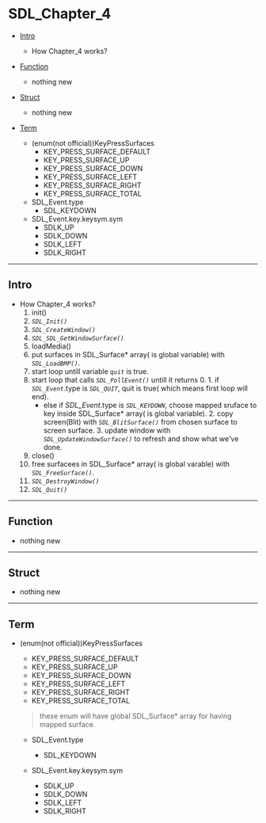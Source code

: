 # SDL_Chapter_4

- [Intro](#intro)
  - How Chapter_4 works?

- [Function](#function)
  - nothing new

- [Struct](#struct)
  - nothing new

- [Term](#term)
  - (enum(not official))KeyPressSurfaces
    - KEY_PRESS_SURFACE_DEFAULT
    - KEY_PRESS_SURFACE_UP
    - KEY_PRESS_SURFACE_DOWN
    - KEY_PRESS_SURFACE_LEFT
    - KEY_PRESS_SURFACE_RIGHT
    - KEY_PRESS_SURFACE_TOTAL 
  - SDL_Event.type
    - SDL_KEYDOWN
  - SDL_Event.key.keysym.sym
    - SDLK_UP
    - SDLK_DOWN
    - SDLK_LEFT
    - SDLK_RIGHT

- - - - - - - - - - - - - - - - - - - - - - - - - - - - - - - - - - - - - - - - - - - - - - - - - - - - - - - - - - - - - - - - - - - - - - - - - - - 

## Intro
    
- How Chapter_4 works?
  1. init()
    1. _`SDL_Init()`_
    2. _`SDL_CreateWindow()`_
    3. _`SDL_SDL_GetWindowSurface()`_
  2. loadMedia()
    1. put surfaces in SDL_Surface* array( is global variable) with _`SDL_LoadBMP()`_.
  3. start loop untill variable _`quit`_ is true.
    1. start loop that calls _`SDL_PollEvent()`_ untill it returns 0.
      1. if _`SDL_Event`_.type is _`SDL_QUIT`_, quit is true( which means first loop will end).
        - else if _SDL_Event_.type is _`SDL_KEYDOWN`_, choose mapped sruface to key inside SDL_Surface* array( is global variable).
      2. copy screen(Blit) with _`SDL_BlitSurface()`_ from chosen surface to screen surface.
      3. update window with _`SDL_UpdateWindowSurface()`_ to refresh and show what we've done.
  4. close()
    1. free surfacees in SDL_Surface* array( is global varable) with _`SDL_FreeSurface()`_.
    2. _`SDL_DestroyWindow()`_
    3. _`SDL_Quit()`_
    
- - - - - - - - - - - - - - - - - - - - - - - - - - - - - - - - - - - - - - - - - - - - - - - - - - - - - - - - - - - - - - - - - - - - - - - - - - - 

## Function
    
- nothing new
    
- - - - - - - - - - - - - - - - - - - - - - - - - - - - - - - - - - - - - - - - - - - - - - - - - - - - - - - - - - - - - - - - - - - - - - - - - - - 

## Struct
    
- nothing new
    
- - - - - - - - - - - - - - - - - - - - - - - - - - - - - - - - - - - - - - - - - - - - - - - - - - - - - - - - - - - - - - - - - - - - - - - - - - - 

## Term
    
- (enum(not official))KeyPressSurfaces
  - KEY_PRESS_SURFACE_DEFAULT
  - KEY_PRESS_SURFACE_UP
  - KEY_PRESS_SURFACE_DOWN
  - KEY_PRESS_SURFACE_LEFT
  - KEY_PRESS_SURFACE_RIGHT
  - KEY_PRESS_SURFACE_TOTAL    
  > these enum will have global SDL_Surface* array for having mapped surface.    
    
  - SDL_Event.type
    - SDL_KEYDOWN
    
  - SDL_Event.key.keysym.sym
    - SDLK_UP
    - SDLK_DOWN
    - SDLK_LEFT
    - SDLK_RIGHT
    
